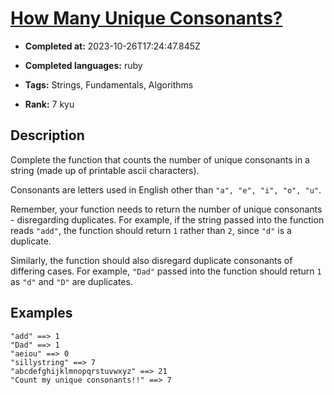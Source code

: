 # [How Many Unique Consonants?](https://www.codewars.com/kata/5a19226646d843de9000007d)

- **Completed at:** 2023-10-26T17:24:47.845Z

- **Completed languages:** ruby

- **Tags:** Strings, Fundamentals, Algorithms

- **Rank:** 7 kyu

## Description

Complete the function that counts the number of unique consonants in a string (made up of printable ascii characters).

Consonants are letters used in English other than `"a", "e", "i", "o", "u"`. 

Remember, your function needs to return the number of unique consonants - disregarding duplicates. For example, if the string passed into the function reads `"add"`, the function should return `1` rather than `2`, since `"d"` is a duplicate.

Similarly, the function should also disregard duplicate consonants of differing cases. For example, `"Dad"` passed into the function should return `1` as `"d"` and `"D"` are duplicates.

## Examples

```
"add" ==> 1
"Dad" ==> 1
"aeiou" ==> 0
"sillystring" ==> 7
"abcdefghijklmnopqrstuvwxyz" ==> 21
"Count my unique consonants!!" ==> 7
```